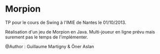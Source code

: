 Morpion
=======

TP pour le cours de Swing à l'IMIE de Nantes le 01/10/2013.

Réalisation d'un jeu de Morpion en Java. Multi-joueur en ligne prévu mais surement pas le temps de l'implémenter.

@Author : Guillaume Martigny & Öner Aslan

